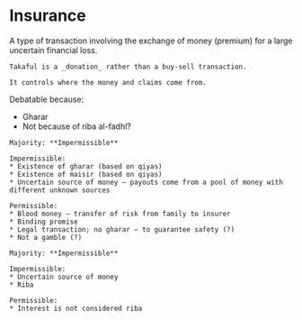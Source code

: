 # Insurance

A type of transaction involving the exchange of money (premium) for a large uncertain financial loss.

~~~admonish tip title="Takaful"
Takaful is a _donation_ rather than a buy-sell transaction.

It controls where the money and claims come from.
~~~

Debatable because:
* Gharar
* Not because of riba al-fadhl?

~~~admonish question title="Ruling for term insurance"
Majority: **Impermissible**

Impermissible:
* Existence of gharar (based on qiyas)
* Existence of maisir (based on qiyas)
* Uncertain source of money — payouts come from a pool of money with different unknown sources

Permissible:
* Blood money — transfer of risk from family to insurer
* Binding promise 
* Legal transaction; no gharar — to guarantee safety (?)
* Not a gamble (?)
~~~

~~~admonish question title="Ruling for whole life insurance"
Majority: **Impermissible**

Impermissible:
* Uncertain source of money
* Riba

Permissible:
* Interest is not considered riba
~~~

